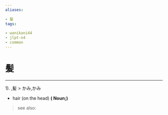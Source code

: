 ```yaml
---
aliases:
    
- 髪
tags:
    
- wanikani44
- jlpt-n4
- common
---
```


# 髪
---
1).
,髪 > かみ,かみ

- hair (on the head)
**( Noun;)**
> see also: 
            